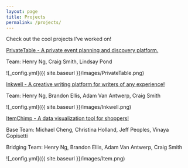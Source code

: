 ```yaml
---
layout: page
title: Projects
permalink: /projects/
---
```


Check out the cool projects I've worked on!


[PrivateTable - A private event planning and discovery platform.](http://www.privatetable.io/)

Team:
Henry Ng,
Craig Smith,
Lindsay Pond


![_config.yml]({{ site.baseurl }}/images/PrivateTable.png)


[Inkwell - A creative writing platform for writers of any experience!](http://inkwell.henryng.co/)

Team:
Henry Ng,
Brandon Ellis,
Adam Van Antwerp,
Craig Smith


![_config.yml]({{ site.baseurl }}/images/Inkwell.png)


[ItemChimp - A data visualization tool for shoppers!](http://itemchimp.henryng.co:3000)

Base Team:
Michael Cheng,
Christina Holland,
Jeff Peoples,
Vinaya Gopisetti

Bridging Team:
Henry Ng,
Brandon Ellis,
Adam Van Antwerp,
Craig Smith


![_config.yml]({{ site.baseurl }}/images/Item.png)